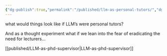 ```yaml
---
{"dg-publish":true,"permalink":"/published/llm-as-personal-tutors/","dgPassFrontmatter":true,"noteIcon":""}
---
```



what would things look like if LLM’s were personal tutors? 

And as a thought experiment what if we lean into the fear of eradicating the need for lecturers...

[[published/LLM-as-phd-supervisor\|LLM-as-phd-supervisor]]